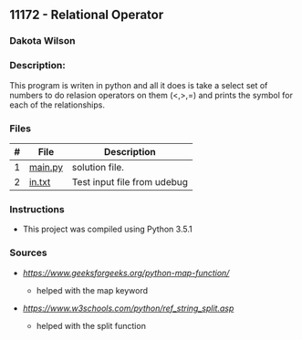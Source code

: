 ## 11172 - Relational Operator
### Dakota Wilson 
### Description:

This program is writen in python and all it does is take a select set of numbers to do relasion operators on them (<,>,=) and prints the symbol for each of the relationships.

### Files

|   #   | File                       | Description                                                |
| :---: | -------------------------- | ---------------------------------------------------------- |
|   1   | [main.py](./main.py)       | solution file.                                             |
|   2   | [in.txt](./in.txt)         | Test input file from udebug                                |

### Instructions

- This project was compiled using Python 3.5.1

### Sources

- *https://www.geeksforgeeks.org/python-map-function/*    
    - helped with the map keyword

- *https://www.w3schools.com/python/ref_string_split.asp*
    - helped with the split function
